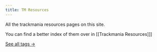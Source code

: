 ```yaml
---
title: TM Resources
---
```

All the trackmania resources pages on this site.

You can find a better index of them over in [[Trackmania Resources]]]

[See all tags →](/tags/)